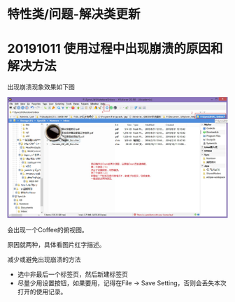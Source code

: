 # 特性类/问题-解决类更新



# 20191011 使用过程中出现崩溃的原因和解决方法



出现崩溃现象效果如下图

![](../img/Crack.jpg)

会出现一个Coffee的俯视图。

原因就两种，具体看图片红字描述。



减少或避免出现崩溃的方法

* 选中非最后一个标签页，然后新建标签页
* 尽量少用设置按钮，如果要用，记得在File -> Save Setting，否则会丢失本次打开的使用记录。